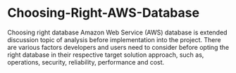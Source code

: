 # Choosing-Right-AWS-Database
Choosing right database Amazon Web Service (AWS) database is extended discussion topic of analysis before implementation into the project. There are various factors developers and users need to consider before opting the right database in their respective target solution approach, such as, operations, security, reliability, performance and cost.
